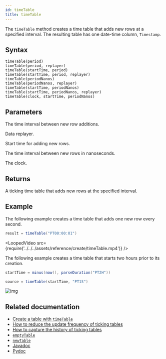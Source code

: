 ```yaml
---
id: timeTable
title: timeTable
---
```


The `timeTable` method creates a time table that adds new rows at a specified interval. The resulting table has one date-time column, `Timestamp`.

## Syntax

```
timeTable(period)
timeTable(period, replayer)
timeTable(startTime, period)
timeTable(startTime, period, replayer)
timeTable(periodNanos)
timeTable(periodNanos, replayer)
timeTable(startTime, periodNanos)
timeTable(startTime, periodNanos, replayer)
timeTable(clock, startTime, periodNanos)
```

## Parameters

<ParamTable>
<Param name="period" type="String">

The time interval between new row additions.

</Param>
<Param name="replayer" type="ReplayerInterface">

Data replayer.

</Param>
<Param name="startTime" type="DateTime">

Start time for adding new rows.

</Param>
<Param name="periodNanos" type="long">

The time interval between new rows in nanoseconds.

</Param>
<Param name="clock" type="Clock">

The clock.

</Param>
</ParamTable>

## Returns

A ticking time table that adds new rows at the specified interval.

## Example

The following example creates a time table that adds one new row every second.

```groovy ticking-table order=null
result = timeTable("PT00:00:01")
```

<LoopedVideo src={require('../../../assets/reference/create/timeTable.mp4')} />

The following example creates a time table that starts two hours prior to its creation.

```groovy ticking-table order=null
startTime = minus(now(), parseDuration("PT2H"))

source = timeTable(startTime, "PT1S")
```

<!--TODO: add more code examples. Given the large number of overloads, that would be helpful. Esp. the one using a clock. -->

![img](../../../../../../core/docs/assets/reference/create/timeTable2.gif)

## Related documentation

- [Create a table with `timeTable`](../../../how-to-guides/time-table.md)
- [How to reduce the update frequency of ticking tables](../../../how-to-guides/reduce-update-frequency.md)
- [How to capture the history of ticking tables](../../../how-to-guides/capture-table-history.md)
- [`emptyTable`](./emptyTable.md)
- [`newTable`](./newTable.md)
- [Javadoc](<https://deephaven.io/core/javadoc/io/deephaven/engine/util/TableTools.html#timeTable(java.lang.String)>)
- [Pydoc](https://deephaven.io/core/pydoc/code/deephaven.TableTools.html?highlight=timetable#deephaven.TableTools.timeTable)
